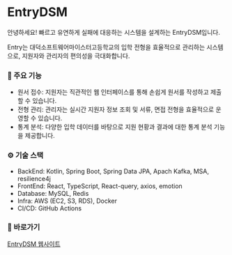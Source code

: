 # EntryDSM
안녕하세요! 빠르고 유연하게 실패에 대응하는 시스템을 설계하는 EntryDSM입니다.

Entry는 대덕소프트웨어마이스터고등학교의 입학 전형을 효율적으로 관리하는 시스템으로, 지원자와 관리자의 편의성을 극대화합니다.

### 🚀 주요 기능
+ 원서 접수: 지원자는 직관적인 웹 인터페이스를 통해 손쉽게 원서를 작성하고 제출할 수 있습니다.
+ 전형 관리: 관리자는 실시간 지원자 정보 조회 및 서류, 면접 전형을 효율적으로 운영할 수 있습니다.
+ 통계 분석: 다양한 입학 데이터를 바탕으로 지원 현황과 결과에 대한 통계 분석 기능을 제공합니다.
### ⚙️ 기술 스택
+ BackEnd: Kotlin, Spring Boot, Spring Data JPA, Apach Kafka, MSA, resilience4j
+ FrontEnd: React, TypeScript, React-query, axios, emotion
+ Database: MySQL, Redis
+ Infra: AWS (EC2, S3, RDS), Docker
+ CI/CD: GitHub Actions
### 🔗 바로가기
[EntryDSM 웹사이트](https://www.entrydsm.hs.kr/)
